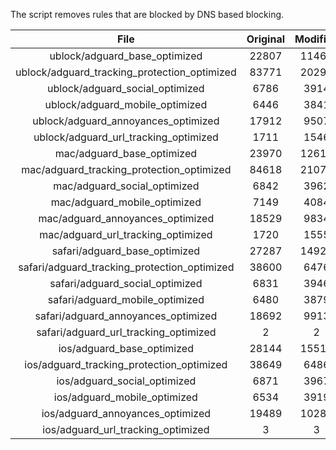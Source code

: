 The script removes rules that are blocked by DNS based blocking.


| File | Original | Modified |
|:----:|:-----:|:-----:|
| ublock/adguard_base_optimized | 22807 | 11464 |
| ublock/adguard_tracking_protection_optimized | 83771 | 20299 |
| ublock/adguard_social_optimized | 6786 | 3914 |
| ublock/adguard_mobile_optimized | 6446 | 3841 |
| ublock/adguard_annoyances_optimized | 17912 | 9507 |
| ublock/adguard_url_tracking_optimized | 1711 | 1546 |
| mac/adguard_base_optimized | 23970 | 12613 |
| mac/adguard_tracking_protection_optimized | 84618 | 21072 |
| mac/adguard_social_optimized | 6842 | 3962 |
| mac/adguard_mobile_optimized | 7149 | 4084 |
| mac/adguard_annoyances_optimized | 18529 | 9834 |
| mac/adguard_url_tracking_optimized | 1720 | 1555 |
| safari/adguard_base_optimized | 27287 | 14923 |
| safari/adguard_tracking_protection_optimized | 38600 | 6476 |
| safari/adguard_social_optimized | 6831 | 3946 |
| safari/adguard_mobile_optimized | 6480 | 3879 |
| safari/adguard_annoyances_optimized | 18692 | 9913 |
| safari/adguard_url_tracking_optimized | 2 | 2 |
| ios/adguard_base_optimized | 28144 | 15513 |
| ios/adguard_tracking_protection_optimized | 38649 | 6486 |
| ios/adguard_social_optimized | 6871 | 3967 |
| ios/adguard_mobile_optimized | 6534 | 3919 |
| ios/adguard_annoyances_optimized | 19489 | 10285 |
| ios/adguard_url_tracking_optimized | 3 | 3 |
